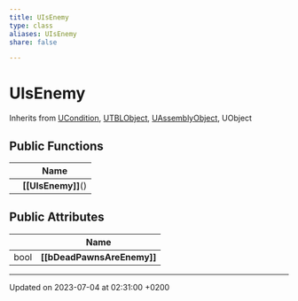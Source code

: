 ```yaml
---
title: UIsEnemy
type: class
aliases: UIsEnemy
share: false

---
```


# UIsEnemy





Inherits from [UCondition](/docs/SDK/Source/Classes/classUCondition.md), [UTBLObject](/docs/SDK/Source/Classes/classUTBLObject.md), [UAssemblyObject](/docs/SDK/Source/Classes/classUAssemblyObject.md), UObject

## Public Functions

|                | Name           |
| -------------- | -------------- |
| | **[[UIsEnemy]]**() |

## Public Attributes

|                | Name           |
| -------------- | -------------- |
| bool | **[[bDeadPawnsAreEnemy]]**  |

-------------------------------

Updated on 2023-07-04 at 02:31:00 +0200